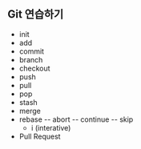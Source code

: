 ## Git 연습하기

- init
- add
- commit
- branch
- checkout
- push
- pull
- pop
- stash
- merge
- rebase
  -- abort
	-- continue
	-- skip
	- i (interative)
- Pull Request
